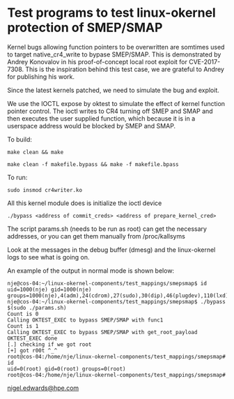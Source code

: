 # Test programs to test linux-okernel protection of SMEP/SMAP

Kernel bugs allowing function pointers to be overwritten are somtimes
used to target native_cr4_write to bypase SMEP/SMAP. This is
demonstrated by Andrey Konovalov in his proof-of-concept local root
exploit for CVE-2017-7308. This is the inspiration behind this test
case, we are grateful to Andrey for publishing his work.

Since the latest kernels patched, we need to simulate the bug and exploit.

We use the IOCTL expose by oktest to simulate the effect of kernel
function pointer control. The ioctl writes to CR4 turning off SMEP and
SMAP and then executes the user supplied function, which because it is
in a userspace address would be blocked by SMEP and SMAP.

To build:

`make clean && make`

`make clean -f makefile.bypass && make -f makefile.bpass`

To run:

`sudo insmod cr4writer.ko`

All this kernel module does is initialize the ioctl device

`./bypass <address of commit_creds> <address of prepare_kernel_cred>`

The script params.sh (needs to be run as root) can get the necessary
addresses, or you can get them manually from /proc/kallsyms


Look at the messages in the debug buffer (dmesg) and the linux-okernel
logs to see what is going on.

An example of the output in normal mode is shown below:
```
nje@cos-04:~/linux-okernel-components/test_mappings/smepsmap$ id
uid=1000(nje) gid=1000(nje) groups=1000(nje),4(adm),24(cdrom),27(sudo),30(dip),46(plugdev),110(lxd),115(lpadmin),116(sambashare),129(docker)
nje@cos-04:~/linux-okernel-components/test_mappings/smepsmap$ ./bypass $(sudo ./params.sh)
Count is 0
Calling OKTEST_EXEC to bypass SMEP/SMAP with func1
Count is 1
Calling OKTEST_EXEC to bypass SMEP/SMAP with get_root_payload
OKTEST_EXEC done
[.] checking if we got root
[+] got r00t ^_^
root@cos-04:/home/nje/linux-okernel-components/test_mappings/smepsmap# id
uid=0(root) gid=0(root) groups=0(root)
root@cos-04:/home/nje/linux-okernel-components/test_mappings/smepsmap# 
```
nigel.edwards@hpe.com
